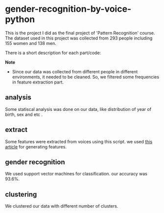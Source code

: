 # gender-recognition-by-voice-python

This is the project I did as the final project of 'Pattern Recognition' course. The dataset used in this project was collected from 293 people including 155 women and 138 men.

There is a short description for each part/code:

**Note**

 - Since our data was collected from different people in different environments, it needed to be cleaned. So, we filtered some frequencies in feature extraction part.
 
 ## analysis
 
 Some statiscal analysis was done on our data, like distribution of year of birth, sex and etc .
 
 ## extract
 
 Some features were extracted from voices using this script. we used [this article](https://github.com/sunilpankaj/Gender-Recognition-by-Voice-using-python/blob/master/Gender%20Recognition%20by%20voice.ipynb) for generating features.
 
 ## gender recognition
 
 We used support vector machines for classification. our accuracy was 93.6%.
 
 ## clustering
 
 We clustered our data with different number of clusters.
